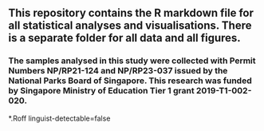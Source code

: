 ## This repository contains the R markdown file for all statistical analyses and visualisations. There is a separate folder for all data and all figures.

### The samples analysed in this study were collected with Permit Numbers NP/RP21-124 and NP/RP23-037 issued by the National Parks Board of Singapore. This research was funded by Singapore Ministry of Education Tier 1 grant 2019-T1-002-020. 

*.Roff linguist-detectable=false
